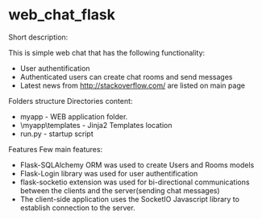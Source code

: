 # web_chat_flask

Short description:

This is simple web chat that has the following functionality:
- User authentification
- Authenticated users can create chat rooms and send messages
- Latest news from http://stackoverflow.com/ are listed on main page


Folders structure
Directories content:
 - myapp - WEB application folder.
 - \myapp\templates -  Jinja2 Templates location 
 - run.py - startup script 

Features
Few main features:
 - Flask-SQLAlchemy ORM was used to create Users and Rooms models 
 - Flask-Login library was used for user authentification
 - flask-socketio extension was used for bi-directional communications between the clients and the server(sending chat messages)
 - The client-side application uses the SocketIO Javascript library to establish connection to the server.

